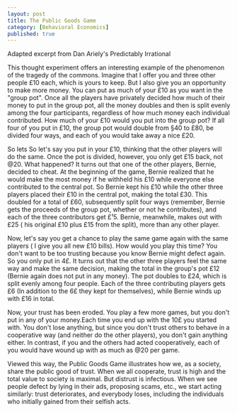 ```yaml
---
layout: post
title: The Public Goods Game
category: [Behavioral Economics]
published: true
---
```


Adapted excerpt from Dan Ariely's Predictably Irrational

This thought experiment offers an interesting example of the phenomenon of the tragedy of the commons. Imagine that I offer you and three other people £10 each, which is yours to keep. But I also give you an opportunity to make more money. You can put as much of your £10 as you want in the "group pot". Once all the players have privately decided how much of their money to put in the group pot, all the money doubles and then is split evenly among the four participants, regardless of how much money each individual contributed. How much of your £10 would you put into the group pot? If all four of you put in £10, the group pot would double from §40 to £80, be divided four ways, and each of you would take away a nice £20.

<!--excerpt ends here-->

So lets So let's say  you put in your £10, thinking that the other players will do the same. Once the pot is divided, however, you only get £15 back, not @20. What happened? It turns out that one of the other players, Bernie, decided to cheat. At the beginning of the game, Bernie realized that he would make the most money if he withheld his £10 while everyone else contributed to the central pot. So Bernie kept his £10 while the other three players placed their £10 in the central pot, making the total £30. This doubled for a total of £60, subsequently split four ways (remember, Bernie gets the proceeds of the group pot, whether or not he contributes), and each of the three contributors get £¹5. Bernie, meanwhile, makes out with £25 ( his original £10 plus £15 from the split), more than any other player.

Now, let's say you get a chance to play the same game again with the same players ( I give you all new £10 bills). How would you play this time? You don't want to be too trusting because you know Bernie might defect again. So you only put in 4£. It turns out that the other three players feel the same way and make the same decision, making the total in the group's pot £12 (Bernie again does not put in any money). The pot doubles to £24, which is split evenly among four people. Each of the three contributing players gets £6 (In addition to the 6£ they kept for themselves), while Bernie winds up with £16 in total.

Now, your trust has been eroded. You play a few more games, but you don't put in any of your money.Each time you end up with the 10£ you started with. You don't lose anything, but since you don't trust others to behave in a cooperative way (and neither do the other players), you don't gain anything either. In contrast, if you and the others had acted cooperatively, each of you would have wound up with as much as @20 per game.

Viewed this way, the Public Goods Game illustrates how we, as a society, share the public good of trust. When we all cooperate, trust is high and the total value to society is maximal. But distrust is infectious. When we see people defect by lying in their ads, proposing scams, etc., we start acting similarly: trust deteriorates, and everybody loses, including the individuals who initially gained from their selfish acts.
